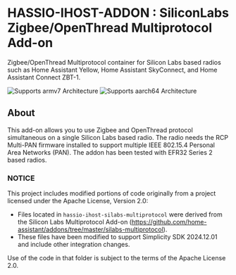 # HASSIO-IHOST-ADDON : SiliconLabs Zigbee/OpenThread Multiprotocol Add-on

Zigbee/OpenThread Multiprotocol container for Silicon Labs based radios such as
Home Assistant Yellow, Home Assistant SkyConnect, and Home Assistant Connect ZBT-1.

![Supports armv7 Architecture][armv7-shield]
![Supports aarch64 Architecture][aarch64-shield]

## About

This add-on allows you to use Zigbee and OpenThread protocol simultaneous on a
single Silicon Labs based radio. The radio needs the RCP Multi-PAN firmware
installed to support multiple IEEE 802.15.4 Personal Area Networks (PAN). The
addon has been tested with EFR32 Series 2 based radios.

[armv7-shield]: https://img.shields.io/badge/armv7-yes-green.svg
[aarch64-shield]: https://img.shields.io/badge/aarch64-yes-green.svg

### NOTICE

This project includes modified portions of code originally from a project licensed under 
the Apache License, Version 2.0:

- Files located in `hassio-ihost-silabs-multiprotocol` were derived from 
    the Silicon Labs Multiprotocol Add-on (https://github.com/home-assistant/addons/tree/master/silabs-multiprotocol).
- These files have been modified to support Simplicity SDK 2024.12.01 and include other integration changes.

Use of the code in that folder is subject to the terms of the Apache License 2.0.
